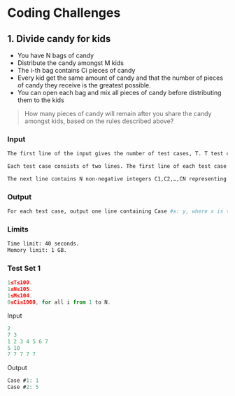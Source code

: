 # Coding Challenges

## 1. Divide candy for kids

- You have N bags of candy
- Distribute the candy amongst M kids
- The i-th bag contains Ci pieces of candy
- Every kid get the same amount of candy and that the number of pieces of candy they receive is the greatest possible.
- You can open each bag and mix all pieces of candy before distributing them to the kids

> How many pieces of candy will remain after you share the candy amongst kids, based on the rules described above?

### Input

```bash
The first line of the input gives the number of test cases, T. T test cases follow.

Each test case consists of two lines. The first line of each test case contains two integers: integer N, the number of candy bags, and M, the number of kids.

The next line contains N non-negative integers C1,C2,…,CN representing array C, where the i-th integer represents the number of candies in the i-th bag.
```

### Output

```bash
For each test case, output one line containing Case #x: y, where x is the test case number (starting from 1) and y is the number of candies that will remain if you divide candies between kids according to the rules described above.
```

### Limits

```bash
Time limit: 40 seconds.
Memory limit: 1 GB.
```

### Test Set 1

```js
1≤T≤100.
1≤N≤105.
1≤M≤104.
0≤Ci≤1000, for all i from 1 to N.
```

Input

```js
2
7 3
1 2 3 4 5 6 7
5 10
7 7 7 7 7
```

Output

```js
Case #1: 1
Case #2: 5
```
